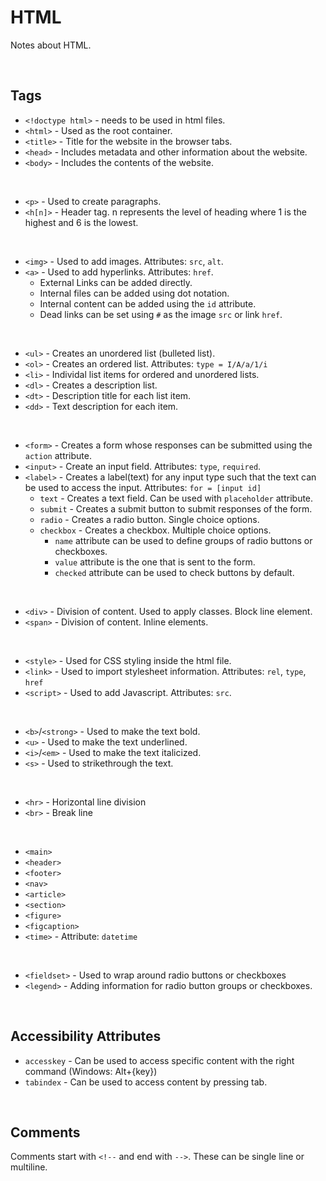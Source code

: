# HTML

Notes about HTML.

<br/>

## Tags

- `<!doctype html>`     - needs to be used in html files.
- `<html>`              - Used as the root container.
- `<title>`             - Title for the website in the browser tabs.  
- `<head>`              - Includes metadata and other information about the website.
- `<body>`              - Includes the contents of the website.

<br/>

- `<p>`                 - Used to create paragraphs.
- `<h[n]>`              - Header tag. n represents the level of heading where 1 is the highest and 6 is the lowest.

<br/>

- `<img>`               - Used to add images. Attributes: `src`, `alt`.
- `<a>`                 - Used to add hyperlinks. Attributes: `href`.
  - External Links can be added directly.
  - Internal files can be added using dot notation.
  - Internal content can be added using the `id` attribute.
  - Dead links can be set using `#` as the image `src` or link `href`.

<br/>

- `<ul>`                - Creates an unordered list (bulleted list).
- `<ol>`                - Creates an ordered list. Attributes: `type = I/A/a/1/i`
- `<li>`                - Individal list items for ordered and unordered lists.
- `<dl>`                - Creates a description list.
- `<dt>`                - Description title for each list item.
- `<dd>`                - Text description for each item.
 
<br/>

- `<form>`              - Creates a form whose responses can be submitted using the `action` attribute.
- `<input>`             - Create an input field. Attributes: `type`, `required`.
- `<label>`             - Creates a label(text) for any input type such that the text can be used to access the input. Attributes: `for = [input id]`
  - `text`      - Creates a text field. Can be used with `placeholder` attribute.
  - `submit`    - Creates a submit button to submit responses of the form.
  - `radio`     - Creates a radio button. Single choice options. 
  - `checkbox`  - Creates a checkbox. Multiple choice options.
    - `name` attribute can be used to define groups of radio buttons or checkboxes. 
    - `value` attribute is the one that is sent to the form. 
    - `checked` attribute can be used to check buttons by default.

<br/>

- `<div>`               - Division of content. Used to apply classes. Block line element.
- `<span>`              - Division of content. Inline elements.

<br/>

- `<style>`             - Used for CSS styling inside the html file.
- `<link>`              - Used to import stylesheet information. Attributes: `rel`, `type`, `href`
- `<script>`            - Used to add Javascript. Attributes: `src`.

<br/>

- `<b>`/`<strong>`      - Used to make the text bold.
- `<u>`                 - Used to make the text underlined.
- `<i>`/`<em>`          - Used to make the text italicized.
- `<s>`                 - Used to strikethrough the text.

<br/>

- `<hr>`                - Horizontal line division
- `<br>`                - Break line

<br/>

- `<main>`
- `<header>`
- `<footer>`
- `<nav>`
- `<article>`
- `<section>`
- `<figure>`
- `<figcaption>`
- `<time>`              - Attribute: `datetime`

<br/>

- `<fieldset>`          - Used to wrap around radio buttons or checkboxes
- `<legend>`            - Adding information for radio button groups or checkboxes.

<br/>

## Accessibility Attributes

- `accesskey`           - Can be used to access specific content with the right command (Windows: Alt+{key})
- `tabindex`            - Can be used to access content by pressing tab.

<br/>

## Comments

Comments start with `<!--` and end with `-->`. These can be single line or multiline.



